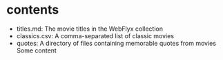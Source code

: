 # contents

- titles.md: The movie titles in the WebFlyx collection
- classics.csv: A comma-separated list of classic movies
- quotes: A directory of files containing memorable quotes from movies
Some content
